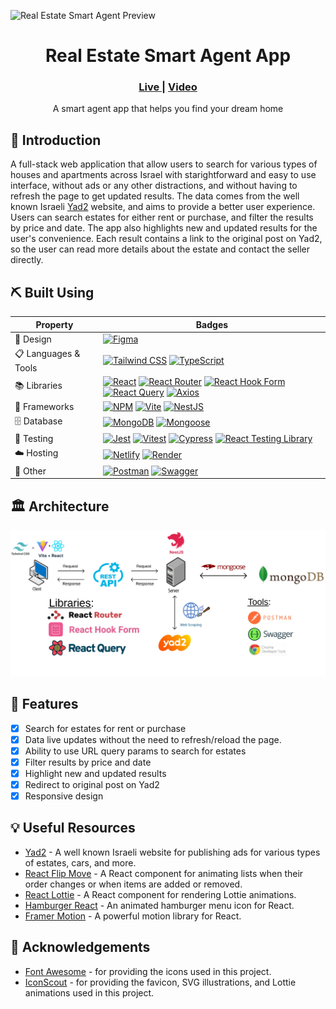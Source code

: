 ![Real Estate Smart Agent Preview](./assets/preview.gif)

<div align="center">
    <h1>Real Estate Smart Agent App</h1>
    <h3>
        <a href="https://real-estate-smart-agent.netlify.app/" color="white">
        Live
        </a>
        <span> | </span>
        <a href="https://youtu.be/8YtzmtPDKsA">
        Video
        </a>
    </h3>
</div>
<div align="center">
    A smart agent app that helps you find your dream home
</div>

## 🧐 Introduction <a name = "introduction"></a>

A full-stack web application that allow users to search for various types of houses and apartments across Israel with starightforward and easy to use interface, without ads or any other distractions, and without having to refresh the page to get updated results. The data comes from the well known Israeli [Yad2](https://www.yad2.co.il/) website, and aims to provide a better user experience. Users can search estates for either rent or purchase, and filter the results by price and date. The app also highlights new and updated results for the user's convenience. Each result contains a link to the original post on Yad2, so the user can read more details about the estate and contact the seller directly.

## ⛏️ Built Using <a name = "built-using"></a>

<table>
    <thead>
        <tr>
            <th>Property</th>
            <th>Badges</th>
        </tr>
    </thead>
    <tbody>
        <tr>
            <td> 🎨 Design</td>
            <td>
                <a href="https://www.figma.com/"><img src="https://img.shields.io/badge/figma-%23F24E1E.svg?style=for-the-badge&logo=figma&logoColor=white" alt="Figma"></a>
            </td>
        </tr>
        <tr>
            <td>📋 Languages & Tools</td>
            <td>
                <a href="https://www.tailwindcss.com/"><img src="https://img.shields.io/badge/tailwindcss-%2338B2AC.svg?style=for-the-badge&logo=tailwind-css&logoColor=white" alt="Tailwind CSS"></a>
                <a href="https://www.typescriptlang.org/"><img src="https://img.shields.io/badge/typescript-%23007ACC.svg?style=for-the-badge&logo=typescript&logoColor=white" alt="TypeScript"></a>
            </td>
        </tr>
        <tr>
            <td>📚 Libraries</td>
            <td>
                <a href="https://www.reactjs.org/"><img src="https://img.shields.io/badge/react-%2320232a.svg?style=for-the-badge&logo=react&logoColor=%2361DAFB" alt="React"></a>
                <a href="https://www.reactrouter.com/"><img src="https://img.shields.io/badge/react_router-%23CA4245.svg?style=for-the-badge&logo=react-router&logoColor=white" alt="React Router"></a>
                <a href="https://react-hook-form.com/"><img src="https://img.shields.io/badge/React%20Hook%20Form-EC5990.svg?style=for-the-badge&logo=React-Hook-Form&logoColor=white" alt="React Hook Form"></a>
                <a href="https://tanstack.com/query/v3/"><img src="https://img.shields.io/badge/React%20Query-FF4154.svg?style=for-the-badge&logo=React-Query&logoColor=white" alt="React Query"></a>
                <a href="https://axios-http.com/"><img src="https://img.shields.io/badge/Axios-5A29E4.svg?style=for-the-badge&logo=Axios&logoColor=white" alt="Axios"></a>
        </tr>
        <tr>
            <td>🚀 Frameworks</td>
            <td>
                <a href="https://www.npmjs.com/"><img src="https://img.shields.io/badge/NPM-%23CB3837.svg?style=for-the-badge&logo=npm&logoColor=white" alt="NPM"></a>
                <a href="https://vitejs.dev/"><img src="https://img.shields.io/badge/vite-%23646CFF.svg?style=for-the-badge&logo=vite&logoColor=white" alt="Vite"></a>
                <a href="https://www.nestjs.com/"><img src="https://img.shields.io/badge/nestjs-%23E0234E.svg?style=for-the-badge&logo=nestjs&logoColor=white" alt="NestJS"></a>
            </td>
        </tr>
        <tr>
            <td>🗄️ Database</td>
            <td>
                <a href="https://www.mongodb.com/"><img src="https://img.shields.io/badge/MongoDB-4EA94B.svg?style=for-the-badge&logo=MongoDB&logoColor=white" alt="MongoDB"></a>
                <a href="https://www.mongoosejs.com/"><img src="https://img.shields.io/badge/Mongoose-880000.svg?style=for-the-badge&logo=Mongoose&logoColor=white" alt="Mongoose"></a>
        </tr>
        <tr>
        <td>🧪 Testing</td>
            <td>
                <a href="https://www.jestjs.io/"><img src="https://img.shields.io/badge/Jest-C21325.svg?style=for-the-badge&logo=Jest&logoColor=white" alt="Jest"></a>
                <a href="https://vitest.dev/"><img src="https://img.shields.io/badge/Vitest-6E9F18.svg?style=for-the-badge&logo=Vitest&logoColor=white" alt="Vitest"></a>
                <a href="https://www.cypress.io/"><img src="https://img.shields.io/badge/Cypress-17202C.svg?style=for-the-badge&logo=Cypress&logoColor=white" alt="Cypress"></a>
                <a href="https://testing-library.com/docs/react-testing-library/intro/"><img src="https://img.shields.io/badge/-TestingLibrary-%23E33332?style=for-the-badge&logo=testing-library&logoColor=white" alt="React Testing Library"></a>
            </td>
        </tr>
        <tr>
        <td>☁️ Hosting</td>
            <td>
                <a href="https://netlify.com/"><img src="https://img.shields.io/badge/Netlify-00C7B7.svg?style=for-the-badge&logo=Netlify&logoColor=white" alt="Netlify"></a>
                <a href="https://render.com/"><img src="https://img.shields.io/badge/Render-46E3B7.svg?style=for-the-badge&logo=Render&logoColor=white" alt="Render"></a>
            </td>
        </tr>
        <tr>
            <td>🥅 Other</td>
            <td>
                <a href="https://www.postman.com/"><img src="https://img.shields.io/badge/Postman-FF6C37.svg?style=for-the-badge&logo=Postman&logoColor=white" alt="Postman"></a>
                <a href="https://www.swagger.io/"><img src="https://img.shields.io/badge/Swagger-85EA2D.svg?style=for-the-badge&logo=Swagger&logoColor=black" alt="Swagger"></a>
            </td>
    </tbody>
</table>

## 🏛️ Architecture

![Architecture](./assets/architecture.png)

## 🎈 Features <a name="features"></a>

- [x] Search for estates for rent or purchase
- [x] Data live updates without the need to refresh/reload the page.
- [x] Ability to use URL query params to search for estates
- [x] Filter results by price and date
- [x] Highlight new and updated results
- [x] Redirect to original post on Yad2
- [x] Responsive design

## 💡 Useful Resources <a name ="useful-resources"></a>

- [Yad2](https://www.yad2.co.il/) - A well known Israeli website for publishing ads for various types of estates, cars, and more.
- [React Flip Move](https://joshwcomeau.github.io/react-flip-move/) - A React component for animating lists when their order changes or when items are added or removed.
- [React Lottie](https://www.npmjs.com/package/react-lottie) - A React component for rendering Lottie animations.
- [Hamburger React](https://github.com/cyntler/hamburger-react) - An animated hamburger menu icon for React.
- [Framer Motion](https://www.framer.com/motion/) - A powerful motion library for React.

## 🙏 Acknowledgements <a name ="acknowledgements"></a>

- [Font Awesome](https://fontawesome.com/) - for providing the icons used in this project.
- [IconScout](https://iconscout.com/) - for providing the favicon, SVG illustrations, and Lottie animations used in this project.
